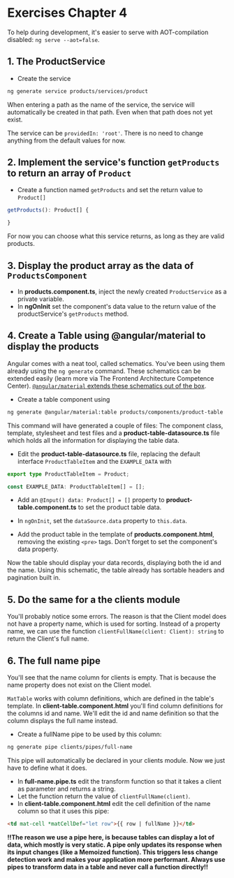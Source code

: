 # Exercises Chapter 4

To help during development, it's easier to serve with AOT-compilation disabled: `ng serve --aot=false`.

## 1. The ProductService

* Create the service

```bash
ng generate service products/services/product
```

When entering a path as the name of the service, the service will automatically be created in that path.
Even when that path does not yet exist.

The service can be `providedIn: 'root'`.
There is no need to change anything from the default values for now.

## 2. Implement the service's function `getProducts` to return an array of `Product`

* Create a function named `getProducts` and set the return value to `Product[]`

```typescript
getProducts(): Product[] {

}
```

For now you can choose what this service returns, as long as they are valid products.

## 3. Display the product array as the data of `ProductsComponent`

* In **products.component.ts**, inject the newly created `ProductService` as a private variable.
* In **ngOnInit** set the component's data value to the return value of the productService's `getProducts` method.

## 4. Create a Table using @angular/material to display the products

Angular comes with a neat tool, called schematics.
You've been using them already using the `ng generate` command.
These schematics can be extended easily (learn more via The Frontend Architecture Competence Center).
[`@angular/material` extends these schematics out of the box](https://material.angular.io/guide/schematics).

* Create a table component using

```bash
ng generate @angular/material:table products/components/product-table
```

This command will have generated a couple of files:
The component class, template, stylesheet and test files and a **product-table-datasource.ts** file which holds all the information for displaying the table data.

* Edit the **product-table-datasource.ts** file, replacing the default interface `ProductTableItem` and the `EXAMPLE_DATA` with

```typescript
export type ProductTableItem = Product;

const EXAMPLE_DATA: ProductTableItem[] = [];
```

* Add an `@Input() data: Product[] = []` property to **product-table.component.ts** to set the product table data.
* In `ngOnInit`, set the `dataSource.data` property to `this.data`.

* Add the product table in the template of **products.component.html**, removing the existing `<pre>` tags.
Don't forget to set the component's data property.

Now the table should display your data records, displaying both the id and the name.
Using this schematic, the table already has sortable headers and pagination built in.

## 5. Do the same for a the clients module

You'll probably notice some errors.
The reason is that the Client model does not have a property name, which is used for sorting.
Instead of a property name, we can use the function `clientFullName(client: Client): string` to return the Client's full name.

## 6. The full name pipe

You'll see that the name column for clients is empty.
That is because the name property does not exist on the Client model.

`MatTable` works with column definitions, which are defined in the table's template.
In **client-table.component.html** you'll find column definitions for the columns id and name.
We'll edit the id and name definition so that the column displays the full name instead.

* Create a fullName pipe to be used by this column:

```bash
ng generate pipe clients/pipes/full-name
```

This pipe will automatically be declared in your clients module.
Now we just have to define what it does.

* In **full-name.pipe.ts** edit the transform function so that it takes a client as parameter and returns a string.
* Let the function return the value of `clientFullName(client)`.
* In **client-table.component.html** edit the cell definition of the name column so that it uses this pipe:

```html
<td mat-cell *matCellDef="let row">{{ row | fullName }}</td>
```

**!!The reason we use a pipe here, is because tables can display a lot of data, which mostly is very static. A pipe only updates its response when its input changes (like a Memoized function). This triggers less change detection work and makes your application more performant. Always use pipes to transform data in a table and never call a function directly!!**
